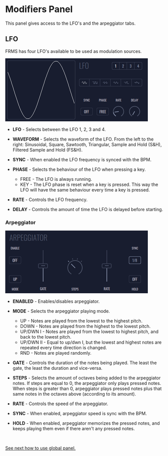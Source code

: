 # Modifiers Panel

This panel gives access to the LFO's and the arpeggiator tabs.

## LFO

FRMS has four LFO's available to be used as modulation sources.

<img src="/frms/images/lfo-panel.png" style="padding: 0px; bottom-padding: 0px;"/>

- **LFO** - Selects between the LFO 1, 2, 3 and 4.

- **WAVEFORM** - Selects the waveform of the LFO. From the left to the right: Sinusoidal, Square, Sawtooth, Triangular, Sample and Hold (S&H), Filtered Sample and Hold (FS&H).

- **SYNC** - When enabled the LFO frequency is synced with the BPM.

- **PHASE** - Selects the behaviour of the LFO when pressing a key.

  - FREE - The LFO is always running.
  - KEY - The LFO phase is reset when a key is pressed. This way the LFO will have the same behaviour every time a key is pressed.

- **RATE** - Controls the LFO frequency.

- **DELAY** - Controls the amount of time the LFO is delayed before starting.

### **Arpeggiator**

<img src="/frms/images/arpeggiator-panel.png" style="padding: 0px; bottom-padding: 0px;"/>

- **ENABLED** - Enables/disables arpeggiator.

- **MODE** - Selects the arpeggiator playing mode.

  - UP - Notes are played from the lowest to the highest pitch.
  - DOWN - Notes are played from the highest to the lowest pitch.
  - UP/DWN I - Notes are played from the lowest to highest pitch, and back to the lowest pitch.
  - UP/DWN II - Equal to up/dwn I, but the lowest and highest notes are repeated every time direction is changed.
  - RND - Notes are played randomly.

- **GATE** - Controls the duration of the notes being played. The least the gate, the least the duration and vice-versa.

- **STEPS** - Selects the amount of octaves being added to the arpeggiator notes. If steps are equal to 0, the arpeggiator only plays pressed notes. When steps is greater than 0, arpeggiator plays pressed notes plus that same notes in the octaves above (according to its amount).

- **RATE** - Controls the speed of the arpeggiator.

- **SYNC** - When enabled, arpeggiator speed is sync with the BPM.

- **HOLD** - When enabled, arpeggiator memorizes the pressed notes, and keeps playing them even if there aren't any pressed notes.

<br/>

[See next how to use global panel.](global-panel)
